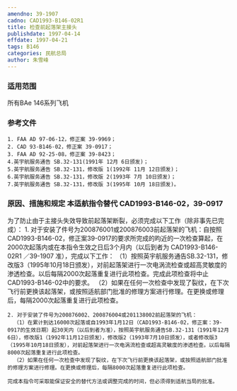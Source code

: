 ```yaml
---
amendno: 39-1907
cadno: CAD1993-B146-02R1
title: 检查前起落架主接头
publishdate: 1997-04-14
effdate: 1997-04-21
tags: B146
categories: 民航总局
author: 朱雪峰
---
```


### 适用范围 
所有BAe 146系列飞机

### 参考文件
    1. FAA AD 97-06-12，修正案 39-9969；
    2. CAD 93-B146-02，修正案 39-0917；
    3. FAA AD 92-25-08，修正案 39-8423；
    4.英宇航服务通告 SB.32-131(1991年 12月 6日颁发)；
    5.英宇航服务通告 SB.32-131，修改版 1(1992年 11月 12日颁发)；
    6.英宇航服务通告 SB.32-131，修改版 2(1993年 7月 10日颁发)；
    7.英宇航服务通告 SB.32-131，修改版 3(1995年 10月 18日颁发)。


### 原因、措施和规定 本适航指令替代 CAD1993-B146-02，39-0917 
为了防止由于主接头失效导致前起落架断裂，必须完成以下工作（除非事先已完成）： 
    1. 对于安装了件号为200876001或200876003前起落架的飞机：自按照CAD1993-B146-02，修正案39-0917的要求所完成的昀近的一次检查算起，在2000次起落内或在本指令生效之日后3个月内（以后到者为
       CAD1993-B146-02R1   ／39-1907 
准），完成以下工作： 
      （1）按照英宇航服务通告SB.32-131，修改版3（1995年10月18日颁发），对前起落架进行一次电涡流检查或超高灵敏度的渗透检查。以后每隔2000次起落重复进行此项检查。完成此项检查将中止CAD1993-B146-02中的要求。 
      （2）如果在任何一次检查中发现了裂纹，在下次飞行前更换该起落架，或按照适航部门批准的修理方案进行修理。在更换或修理后，每隔2000次起落重复进行此项检查。 

    2. 对于安装了件号为200876002、200876004或201138002前起落架的飞机： 
      （1）在累计到达16000次起落或自1993年1月12日（CAD1993-B146-02，修正案：39-0917的生效日期）起30天内（以后到者为准），按照英宇航服务通告SB.32-131（1991年12月6日），修改版1（1992年11月12日颁发），修改版2（1993年7月10日颁发），或者修改版3（1995年10月18日颁发），对前起落架进行一次电涡流检查或超高灵敏度的渗透检查。以后每隔8000次起落重复进行此项检查。 
      （2）如果在任何一次检查中发现了裂纹，在下次飞行前更换该起落架，或按照适航部门批准的修理方案进行修理。在更换或修理后，每隔8000次起落重复进行此项检查。 

    完成本指令可采取能保证安全的替代方法或调整完成的时间，但必须得到适航当局的批准。
